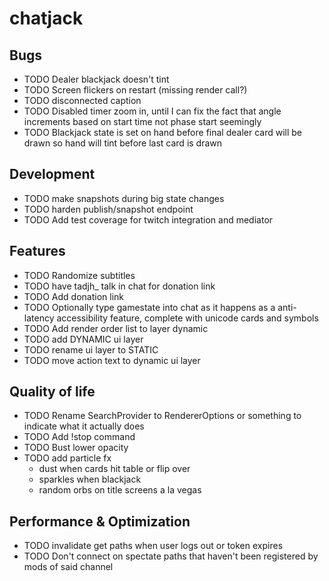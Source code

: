 # chatjack

## Bugs

- TODO Dealer blackjack doesn't tint
- TODO Screen flickers on restart (missing render call?)
- TODO disconnected caption
- TODO Disabled timer zoom in, until I can fix the fact that angle increments based on start time not phase start seemingly
- TODO Blackjack state is set on hand before final dealer card will be drawn so hand will tint before last card is drawn

## Development

- TODO make snapshots during big state changes
- TODO harden publish/snapshot endpoint
- TODO Add test coverage for twitch integration and mediator

## Features

- TODO Randomize subtitles
- TODO have tadjh\_ talk in chat for donation link
- TODO Add donation link
- TODO Optionally type gamestate into chat as it happens as a anti-latency accessibility feature, complete with unicode cards and symbols
- TODO Add render order list to layer dynamic
- TODO add DYNAMIC ui layer
- TODO rename ui layer to STATIC
- TODO move action text to dynamic ui layer

## Quality of life

- TODO Rename SearchProvider to RendererOptions or something to indicate what it actually does
- TODO Add !stop command
- TODO Bust lower opacity
- TODO add particle fx
  - dust when cards hit table or flip over
  - sparkles when blackjack
  - random orbs on title screens a la vegas

## Performance & Optimization

- TODO invalidate get paths when user logs out or token expires
- TODO Don't connect on spectate paths that haven't been registered by mods of said channel
